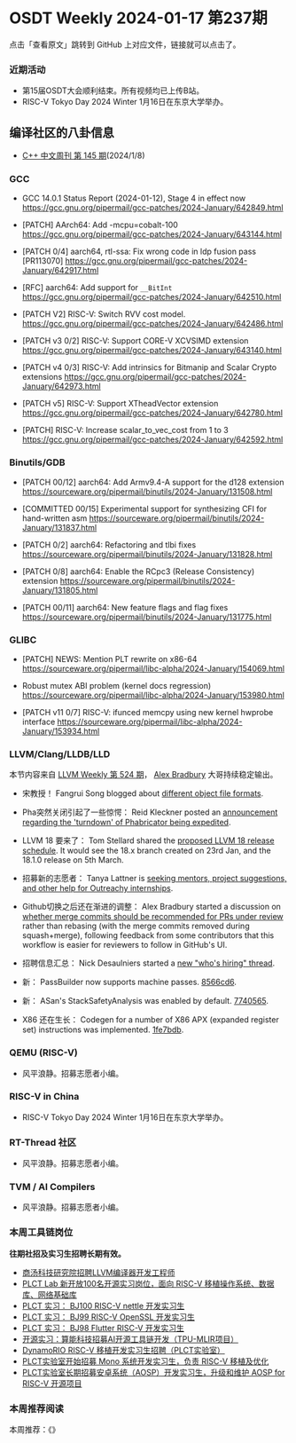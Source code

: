 # OSDT Weekly 2024-01-17 第237期

点击「查看原文」跳转到 GitHub 上对应文件，链接就可以点击了。

### 近期活动

- 第15届OSDT大会顺利结束。所有视频均已上传B站。
- RISC-V Tokyo Day 2024 Winter 1月16日在东京大学举办。

## 编译社区的八卦信息

- [C++ 中文周刊 第 145 期](https://mp.weixin.qq.com/s/Zu5S_UTpLBEKrF26DpnUUw)(2024/1/8)

### GCC

- GCC 14.0.1 Status Report (2024-01-12), Stage 4 in effect now
  https://gcc.gnu.org/pipermail/gcc-patches/2024-January/642849.html

- [PATCH] AArch64: Add -mcpu=cobalt-100
  https://gcc.gnu.org/pipermail/gcc-patches/2024-January/643144.html

- [PATCH 0/4] aarch64, rtl-ssa: Fix wrong code in ldp fusion pass [PR113070]
  https://gcc.gnu.org/pipermail/gcc-patches/2024-January/642917.html

- [RFC] aarch64: Add support for `__BitInt`
  https://gcc.gnu.org/pipermail/gcc-patches/2024-January/642510.html

- [PATCH V2] RISC-V: Switch RVV cost model.
  https://gcc.gnu.org/pipermail/gcc-patches/2024-January/642486.html

- [PATCH v3 0/2] RISC-V: Support CORE-V XCVSIMD extension
  https://gcc.gnu.org/pipermail/gcc-patches/2024-January/643140.html

- [PATCH v4 0/3] RISC-V: Add intrinsics for Bitmanip and Scalar Crypto extensions
  https://gcc.gnu.org/pipermail/gcc-patches/2024-January/642973.html

- [PATCH v5] RISC-V: Support XTheadVector extension
  https://gcc.gnu.org/pipermail/gcc-patches/2024-January/642780.html

- [PATCH] RISC-V: Increase scalar_to_vec_cost from 1 to 3
  https://gcc.gnu.org/pipermail/gcc-patches/2024-January/642592.html

### Binutils/GDB

- [PATCH 00/12] aarch64: Add Armv9.4-A support for the d128 extension
  https://sourceware.org/pipermail/binutils/2024-January/131508.html

- [COMMITTED 00/15] Experimental support for synthesizing CFI for hand-written asm
  https://sourceware.org/pipermail/binutils/2024-January/131837.html

- [PATCH 0/2] aarch64: Refactoring and tlbi fixes
  https://sourceware.org/pipermail/binutils/2024-January/131828.html

- [PATCH 0/8] aarch64: Enable the RCpc3 (Release Consistency) extension
  https://sourceware.org/pipermail/binutils/2024-January/131805.html

- [PATCH 00/11] aarch64: New feature flags and flag fixes
  https://sourceware.org/pipermail/binutils/2024-January/131775.html

### GLIBC

- [PATCH] NEWS: Mention PLT rewrite on x86-64
  https://sourceware.org/pipermail/libc-alpha/2024-January/154069.html

- Robust mutex ABI problem (kernel docs regression)
  https://sourceware.org/pipermail/libc-alpha/2024-January/153980.html

- [PATCH v11 0/7] RISC-V: ifunced memcpy using new kernel hwprobe interface
  https://sourceware.org/pipermail/libc-alpha/2024-January/153934.html

### LLVM/Clang/LLDB/LLD

本节内容来自 [LLVM Weekly 第 524 期](http://llvmweekly.org/issue/524)，
[Alex Bradbury](https://www.linkedin.com/in/alex-bradbury/) 大哥持续稳定输出。

* 宋教授！ Fangrui Song blogged about [different object file formats](https://maskray.me/blog/2024-01-14-exploring-object-file-formats).

* Pha突然关闭引起了一些惊愕： Reid Kleckner posted an [announcement regarding the 'turndown' of Phabricator being expedited](https://discourse.llvm.org/t/llvm-phabricator-turndown/76137).

* LLVM 18 要来了： Tom Stellard shared the [proposed LLVM 18 release schedule](https://discourse.llvm.org/t/llvm-18-release-schedule/76175). It would see the 18.x branch created on 23rd Jan, and the 18.1.0 release on 5th March.

* 招募新的志愿者： Tanya Lattner is [seeking mentors, project suggestions, and other help for Outreachy internships](https://discourse.llvm.org/t/outreachy-may-internship-mentors-projects-support-needed/76201).

* Github切换之后还在渐进的调整： Alex Bradbury started a discussion on [whether merge commits should be recommended for PRs under review](https://discourse.llvm.org/t/use-of-merge-commits-in-prs-under-review/76147) rather than rebasing (with the merge commits removed during squash+merge), following feedback from some contributors that this workflow is easier for reviewers to follow in GitHub's UI.

* 招聘信息汇总： Nick Desaulniers started a [new "who's hiring" thread](https://discourse.llvm.org/t/ask-llvm-who-s-hiring-jan-24/76198).

* 新： PassBuilder now supports machine passes.  [8566cd6](https://github.com/llvm/llvm-project/commit/8566cd61246c).

* 新： ASan's StackSafetyAnalysis was enabled by default.
  [7740565](https://github.com/llvm/llvm-project/commit/7740565f56ce).

* X86 还在生长： Codegen for a number of X86 APX (expanded register set) instructions was implemented.
  [1fe7bdb](https://github.com/llvm/llvm-project/commit/1fe7bdb87b0d).

### QEMU (RISC-V)

- 风平浪静。招募志愿者小编。

### RISC-V in China

- RISC-V Tokyo Day 2024 Winter 1月16日在东京大学举办。

### RT-Thread 社区

- 风平浪静。招募志愿者小编。

### TVM / AI Compilers

- 风平浪静。招募志愿者小编。

### 本周工具链岗位

**往期社招及实习生招聘长期有效。**

- [商汤科技研究院招聘LLVM编译器开发工程师](https://mp.weixin.qq.com/s/4j-Qin8LFUJlzKzFIpIKpw)
- [PLCT Lab 新开放100名开源实习岗位，面向 RISC-V 移植操作系统、数据库、网络基础库](https://mp.weixin.qq.com/s/ebvIxcplB8Jtw18LMoXTTQ)
- [PLCT 实习： BJ100 RISC-V nettle 开发实习生](https://mp.weixin.qq.com/s/GEUKRlxILFpdHQbv-yxWQQ)
- [PLCT 实习： BJ99 RISC-V OpenSSL 开发实习生](https://mp.weixin.qq.com/s/pzy6sbW50r3aLw3Dt36oBQ)
- [PLCT 实习： BJ98 Flutter RISC-V 开发实习生](https://mp.weixin.qq.com/s/gQYT_rhtLE8jGg6WWAztDA)
- [开源实习：算能科技招募AI开源工具链开发（TPU-MLIR项目）](https://mp.weixin.qq.com/s/IBJh0ip4k11PzIMZecsWSw)
- [DynamoRIO RISC-V 移植开发实习生招聘（PLCT实验室）](https://mp.weixin.qq.com/s/J_5TjT6DOqeOXJXQI5VQxw)
- [PLCT实验室开始招募 Mono 系统开发实习生，负责 RISC-V 移植及优化](https://mp.weixin.qq.com/s/whEW7Hay1jIP1tBzIPay1A)
- [PLCT实验室长期招募安卓系统（AOSP）开发实习生，升级和维护 AOSP for RISC-V 开源项目](https://mp.weixin.qq.com/s/dJP2cEB1nex2inR5c-cJog)


### 本周推荐阅读

本周推荐：《》

